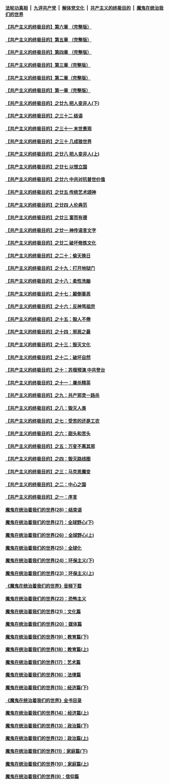 ####  [法轮功真相](../../../../basic/blob/master/README.md?t=12021613) &nbsp;|&nbsp; [九评共产党](../../../../9ping.md/blob/master/README.md?t=12021613) &nbsp;|&nbsp; [解体党文化](../../../../jtdwh.md/blob/master/README.md?t=12021613)  &nbsp;|&nbsp; [共产主义的终极目的](../../../../gczydzjmd.md/blob/master/README.md?t=12021613) &nbsp;|&nbsp; [魔鬼在统治我们的世界](../../../../mgztzwmdsj.md/blob/master/README.md?t=12021613) 

#### [【共产主义的终极目的】第六章 （完整版）](../pages/nsc422/n11428913.md?t=12021613) 

#### [【共产主义的终极目的】第五章 （完整版）](../pages/nsc422/n11428912.md?t=12021613) 

#### [【共产主义的终极目的】第四章 （完整版）](../pages/nsc422/n11428907.md?t=12021613) 

#### [【共产主义的终极目的】第三章（完整版）](../pages/nsc422/n11428848.md?t=12021613) 

#### [【共产主义的终极目的】第二章（完整版）](../pages/nsc422/n11428831.md?t=12021613) 

#### [【共产主义的终极目的】第一章（完整版）](../pages/nsc422/n11417651.md?t=12021613) 

#### [【共产主义的终极目的】之廿九 把人变非人(下)](../pages/nsc422/n11344140.md?t=12021613) 

#### [【共产主义的终极目的】之三十二 结语](../pages/nsc422/n11360535.md?t=12021613) 

#### [【共产主义的终极目的】之三十一 末世景观](../pages/nsc422/n11351129.md?t=12021613) 

#### [【共产主义的终极目的】之三十 几成狼世界](../pages/nsc422/n11348280.md?t=12021613) 

#### [【共产主义的终极目的】之廿八 把人变非人(上)](../pages/nsc422/n11340492.md?t=12021613) 

#### [【共产主义的终极目的】之廿七 以恨立国](../pages/nsc422/n11336944.md?t=12021613) 

#### [【共产主义的终极目的】之廿六 中共对抗普世价值](../pages/nsc422/n11324785.md?t=12021613) 

#### [【共产主义的终极目的】之廿五 传统艺术颂神](../pages/nsc422/n11296396.md?t=12021613) 

#### [【共产主义的终极目的】之廿四 人伦典范](../pages/nsc422/n11296397.md?t=12021613) 

#### [【共产主义的终极目的】之廿三 富而有德](../pages/nsc422/n11283598.md?t=12021613) 

#### [【共产主义的终极目的】之廿一 神传语言文字](../pages/nsc422/n11263265.md?t=12021613) 

#### [【共产主义的终极目的】之廿二 破坏修炼文化](../pages/nsc422/n11245728.md?t=12021613) 

#### [【共产主义的终极目的】之二十：偷天换日](../pages/nsc422/n11238846.md?t=12021613) 

#### [【共产主义的终极目的】之十九：打开地狱门](../pages/nsc422/n11206376.md?t=12021613) 

#### [【共产主义的终极目的】之十八：柔性洗脑](../pages/nsc422/n11199994.md?t=12021613) 

#### [【共产主义的终极目的】之十七：颠倒善恶](../pages/nsc422/n11179782.md?t=12021613) 

#### [【共产主义的终极目的】之十六：反神骂祖宗](../pages/nsc422/n11166798.md?t=12021613) 

#### [【共产主义的终极目的】之十五：毁人不倦](../pages/nsc422/n11166792.md?t=12021613) 

#### [【共产主义的终极目的】之十四：邪恶之最](../pages/nsc422/n11150249.md?t=12021613) 

#### [【共产主义的终极目的】之十三：毁灭文化](../pages/nsc422/n11135227.md?t=12021613) 

#### [【共产主义的终极目的】之十二：破坏自然](../pages/nsc422/n11135214.md?t=12021613) 

#### [【共产主义的终极目的】之十：苏俄预演 中共登台](../pages/nsc422/n11118424.md?t=12021613) 

#### [【共产主义的终极目的】之十一：屠杀精英](../pages/nsc422/n11118442.md?t=12021613) 

#### [【共产主义的终极目的】之九：共产邪灵一路杀](../pages/nsc422/n11114139.md?t=12021613) 

#### [【共产主义的终极目的】之八：毁灭人类](../pages/nsc422/n11108503.md?t=12021613) 

#### [【共产主义的终极目的】之七：受苦的还是工农](../pages/nsc422/n11101809.md?t=12021613) 

#### [【共产主义的终极目的】之六：甜头和苦头](../pages/nsc422/n11096971.md?t=12021613) 

#### [【共产主义的终极目的】之五：万变不离其邪](../pages/nsc422/n11091285.md?t=12021613) 

#### [【共产主义的终极目的】之四：毁灭路线图](../pages/nsc422/n11086284.md?t=12021613) 

#### [【共产主义的终极目的】之三：马克思魔变](../pages/nsc422/n11061941.md?t=12021613) 

#### [【共产主义的终极目的】之二：中心之国](../pages/nsc422/n11047728.md?t=12021613) 

#### [【共产主义的终极目的】之一：序言](../pages/nsc422/n11086077.md?t=12021613) 

#### [魔鬼在统治着我们的世界(28)：结束语](../pages/nsc422/n10936246.md?t=12021613) 

#### [魔鬼在统治着我们的世界(27)：全球野心(下)](../pages/nsc422/n10928319.md?t=12021613) 

#### [魔鬼在统治着我们的世界(26)：全球野心(上)](../pages/nsc422/n10900318.md?t=12021613) 

#### [魔鬼在统治着我们的世界(25)：全球化](../pages/nsc422/n10788205.md?t=12021613) 

#### [魔鬼在统治着我们的世界(24)：环保主义(下)](../pages/nsc422/n10695307.md?t=12021613) 

#### [魔鬼在统治着我们的世界(23)：环保主义(上)](../pages/nsc422/n10688613.md?t=12021613) 

#### [《魔鬼在统治着我们的世界》音频下载](../pages/nsc422/n10635553.md?t=12021613) 

#### [魔鬼在统治着我们的世界(22)：恐怖主义](../pages/nsc422/n10614727.md?t=12021613) 

#### [魔鬼在统治着我们的世界(21)：文化篇](../pages/nsc422/n10597706.md?t=12021613) 

#### [魔鬼在统治着我们的世界(20)：媒体篇](../pages/nsc422/n10586579.md?t=12021613) 

#### [魔鬼在统治着我们的世界(19)：教育篇(下)](../pages/nsc422/n10564808.md?t=12021613) 

#### [魔鬼在统治着我们的世界(18)：教育篇(上)](../pages/nsc422/n10526970.md?t=12021613) 

#### [魔鬼在统治着我们的世界(17)：艺术篇](../pages/nsc422/n10499093.md?t=12021613) 

#### [魔鬼在统治着我们的世界(16)：法律篇](../pages/nsc422/n10485969.md?t=12021613) 

#### [魔鬼在统治着我们的世界(15)：经济篇(下)](../pages/nsc422/n10469975.md?t=12021613) 

#### [《魔鬼在统治着我们的世界》全书目录](../pages/nsc422/n10464261.md?t=12021613) 

#### [魔鬼在统治着我们的世界(14)：经济篇(上)](../pages/nsc422/n10457370.md?t=12021613) 

#### [魔鬼在统治着我们的世界(13)：政治篇(下)](../pages/nsc422/n10448270.md?t=12021613) 

#### [魔鬼在统治着我们的世界(12)：政治篇(上)](../pages/nsc422/n10444576.md?t=12021613) 

#### [魔鬼在统治着我们的世界(11)：家庭篇(下)](../pages/nsc422/n10440961.md?t=12021613) 

#### [魔鬼在统治着我们的世界(10)：家庭篇(上)](../pages/nsc422/n10435448.md?t=12021613) 

#### [魔鬼在统治着我们的世界(9)：信仰篇](../pages/nsc422/n10432159.md?t=12021613) 

